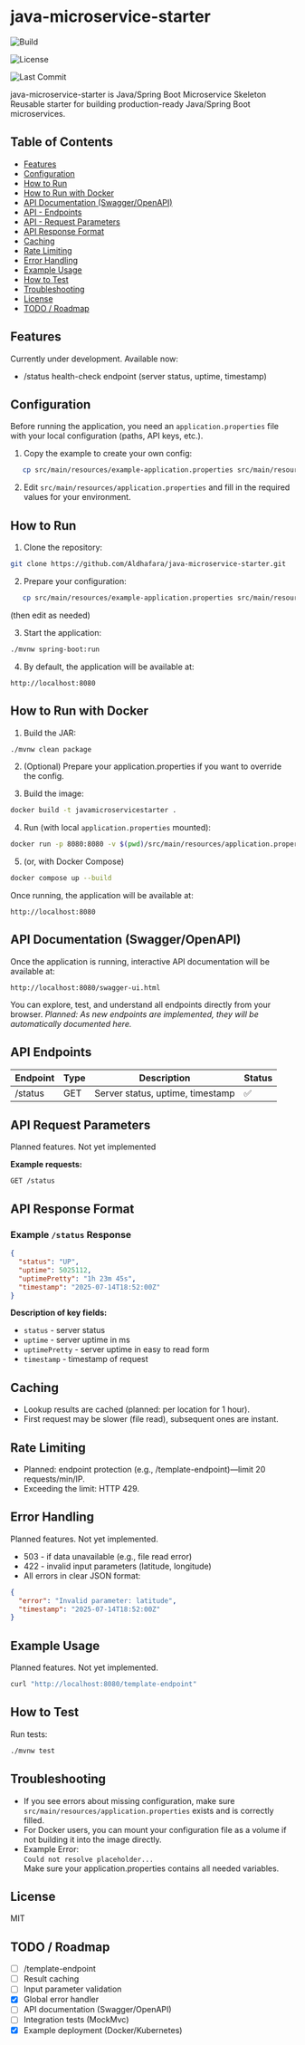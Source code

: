 # java-microservice-starter

![Build](https://github.com/Aldhafara/java-microservice-starter/actions/workflows/ci.yml/badge.svg)

![License](https://img.shields.io/github/license/Aldhafara/java-microservice-starter)

![Last Commit](https://img.shields.io/github/last-commit/Aldhafara/java-microservice-starter)

java-microservice-starter is Java/Spring Boot Microservice Skeleton
Reusable starter for building production-ready Java/Spring Boot microservices.

## Table of Contents

- [Features](#features)
- [Configuration](#configuration)
- [How to Run](#how-to-run)
- [How to Run with Docker](#how-to-run-with-docker)
- [API Documentation (Swagger/OpenAPI)](#api-documentation-swaggeropenapi)
- [API - Endpoints](#api-endpoints)
- [API - Request Parameters](#api-request-parameters)
- [API Response Format](#api-response-format)
- [Caching](#caching)
- [Rate Limiting](#rate-limiting)
- [Error Handling](#error-handling)
- [Example Usage](#example-usage)
- [How to Test](#how-to-test)
- [Troubleshooting](#troubleshooting)
- [License](#license)
- [TODO / Roadmap](#todo--roadmap)

## Features

Currently under development. Available now:

- /status health-check endpoint (server status, uptime, timestamp)

## Configuration

Before running the application, you need an `application.properties` file with your local configuration (paths, API keys, etc.).

1. Copy the example to create your own config:
```bash
   cp src/main/resources/example-application.properties src/main/resources/application.properties
```

2. Edit `src/main/resources/application.properties` and fill in the required values for your environment.

## How to Run

1. Clone the repository:

```bash
git clone https://github.com/Aldhafara/java-microservice-starter.git
```

2. Prepare your configuration:
```bash
   cp src/main/resources/example-application.properties src/main/resources/application.properties
```
(then edit as needed)

3. Start the application:

```bash
./mvnw spring-boot:run
```

4. By default, the application will be available at:

```
http://localhost:8080
```

## How to Run with Docker

1. Build the JAR:

```bash
./mvnw clean package
```

2. (Optional) Prepare your application.properties if you want to override the config.

3. Build the image:

```bash
docker build -t javamicroservicestarter .
```

4. Run (with local `application.properties` mounted):

```bash
docker run -p 8080:8080 -v $(pwd)/src/main/resources/application.properties:/app/application.properties  javamicroservicestarter
```

5. (or, with Docker Compose)

```bash
docker compose up --build
```

Once running, the application will be available at:

```
http://localhost:8080
```

## API Documentation (Swagger/OpenAPI)

Once the application is running, interactive API documentation will be available at:

```
http://localhost:8080/swagger-ui.html
```

You can explore, test, and understand all endpoints directly from your browser.
_Planned: As new endpoints are implemented, they will be automatically documented here._

## API Endpoints

| Endpoint  | Type | Description                                 | Status |
|-----------|------|---------------------------------------------|--------|
| /status   | GET  | Server status, uptime, timestamp            | ✅      |

## API Request Parameters

Planned features. Not yet implemented

**Example requests:**

```
GET /status
```

## API Response Format

### Example `/status` Response

```json
{
  "status": "UP",
  "uptime": 5025112,
  "uptimePretty": "1h 23m 45s",
  "timestamp": "2025-07-14T18:52:00Z"
}
```

**Description of key fields:**

- `status` - server status
- `uptime` - server uptime in ms
- `uptimePretty` - server uptime in easy to read form
- `timestamp` - timestamp of request

## Caching

- Lookup results are cached (planned: per location for 1 hour).
- First request may be slower (file read), subsequent ones are instant.

## Rate Limiting

- Planned: endpoint protection (e.g., /template-endpoint)—limit 20 requests/min/IP.
- Exceeding the limit: HTTP 429.

## Error Handling

Planned features. Not yet implemented.

- 503 - if data unavailable (e.g., file read error)
- 422 - invalid input parameters (latitude, longitude)
- All errors in clear JSON format:

```json
{
  "error": "Invalid parameter: latitude",
  "timestamp": "2025-07-14T18:52:00Z"
}
```

## Example Usage

Planned features. Not yet implemented.

```bash
curl "http://localhost:8080/template-endpoint"
```

## How to Test

Run tests:

```bash
./mvnw test
```

## Troubleshooting

- If you see errors about missing configuration, make sure `src/main/resources/application.properties` exists and is correctly filled.
- For Docker users, you can mount your configuration file as a volume if not building it into the image directly.
- Example Error:  
  `Could not resolve placeholder...`  
  Make sure your application.properties contains all needed variables.

## License

MIT

## TODO / Roadmap

- [ ] /template-endpoint
- [ ] Result caching
- [ ] Input parameter validation
- [X] Global error handler
- [ ] API documentation (Swagger/OpenAPI)
- [ ] Integration tests (MockMvc)
- [X] Example deployment (Docker/Kubernetes)